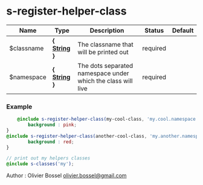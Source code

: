 # s-register-helper-class




Name  |  Type  |  Description  |  Status  |  Default
------------  |  ------------  |  ------------  |  ------------  |  ------------
$classname  |  **{ [String](http://www.sass-lang.com/documentation/file.SASS_REFERENCE.html#sass-script-strings) }**  |  The classname that will be printed out  |  required  |
$namespace  |  **{ [String](http://www.sass-lang.com/documentation/file.SASS_REFERENCE.html#sass-script-strings) }**  |  The dots separated namespace under which the class will live  |  required  |

### Example
```scss
	@include s-register-helper-class(my-cool-class, 'my.cool.namespace') {
		background : pink;
}
@include s-register-helper-class(another-cool-class, 'my.another.namespace') {
		background : red;
}

// print out my helpers classes
@include s-classes('my');
```
Author : Olivier Bossel <olivier.bossel@gmail.com>